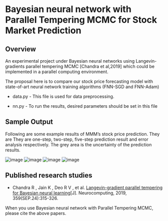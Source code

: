 # Bayesian neural network  with Parallel Tempering MCMC for Stock Market Prediction

## Overview

An experimental project under Bayesian neural networks using Langevin-gradients parallel tempering MCMC [Chandra et al,2019] which could be implemented in a parallel computing environment.

The proposal here is to compare our stock price forecasting model with state-of-art neural network training algorithms (FNN-SGD and FNN-Adam)

- data.py - This file is used for data preprocessing.

- nn.py - To run the results, desired parameters should be set in this file


## Sample Output

Following are some example results of MMM’s stock price prediction. They are They are one-step, two-step, five-step prediction result and error analysis respectively. The grey area is the uncertainty of the prediction results. 
 
![image](https://user-images.githubusercontent.com/85796527/122184025-65164b00-cebe-11eb-97be-99842e910e36.png)
![image](https://user-images.githubusercontent.com/85796527/122184030-6778a500-cebe-11eb-805d-073f3fe8fb64.png)
![image](https://user-images.githubusercontent.com/85796527/122184037-69daff00-cebe-11eb-835d-d1132cabb630.png)
![image](https://user-images.githubusercontent.com/85796527/122184061-6e9fb300-cebe-11eb-9068-69aa3d87f66e.png)


 
## Published research studies
- Chandra R ,  Jain K ,  Deo R V , et al. [Langevin-gradient parallel tempering for Bayesian neural learning](https://www.sciencedirect.com/science/article/abs/pii/S0925231219308069)[J]. Neurocomputing, 2019, 359(SEP.24):315-326.

When you use Bayesian neural network  with Parallel Tempering MCMC, please cite the above papers.
